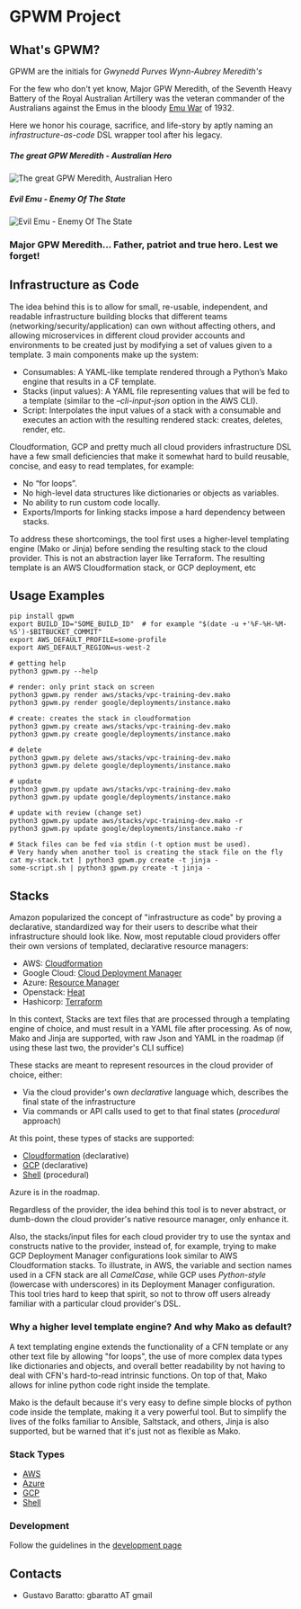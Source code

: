 # GPWM Project

## What's GPWM?


GPWM are the initials for *Gwynedd Purves Wynn-Aubrey Meredith's*


For the few who don't yet know, Major GPW Meredith, of the Seventh Heavy
Battery of the Royal Australian Artillery was the veteran commander of the
Australians against the Emus in the bloody [Emu War](https://en.wikipedia.org/wiki/Emu_War)
of 1932.

Here we honor his courage, sacrifice, and life-story by aptly naming an
*infrastructure-as-code* DSL wrapper tool after his legacy.


##### The great GPW Meredith - Australian Hero

![The great GPW Meredith, Australian Hero](docs/gpwm.jpg "The great GPW Meredith")

##### Evil Emu - Enemy Of The State
![Evil Emu - Enemy Of The State](docs/emu.png "Evil Emu")


### Major GPW Meredith... Father, patriot and true hero. Lest we forget!

## Infrastructure as Code

The idea behind this is to allow for small, re-usable, independent, and readable infrastructure building blocks that different teams (networking/security/application) can own without affecting others, and allowing microservices in different cloud provider accounts and environments to be created just by modifying a set of values given to a template. 3 main components make up the system:

* Consumables: A YAML-like template rendered through a Python’s Mako engine that results in a CF template.
* Stacks (input values): A YAML file representing values that will be fed to a template (similar to the *–cli-input-json* option in the AWS CLI).
* Script: Interpolates the input values of a stack with a consumable and
  executes an action with the resulting rendered stack: creates, deletes,
  render, etc.

Cloudformation, GCP and pretty much all cloud providers infrastructure DSL have a few small deficiencies that make it somewhat hard to build reusable, concise, and easy to read templates, for example:

* No “for loops”.
* No high-level data structures like dictionaries or objects as variables.
* No ability to run custom code locally.
* Exports/Imports for linking stacks impose a hard dependency between stacks.

To address these shortcomings, the tool first uses a higher-level templating engine (Mako or Jinja) before sending the resulting stack to the cloud provider. This is not an abstraction layer like Terraform. The resulting template is an AWS Cloudformation stack, or GCP deployment, etc


## Usage Examples

```
pip install gpwm
export BUILD_ID="SOME_BUILD_ID"  # for example "$(date -u +'%F-%H-%M-%S')-$BITBUCKET_COMMIT"
export AWS_DEFAULT_PROFILE=some-profile
export AWS_DEFAULT_REGION=us-west-2

# getting help
python3 gpwm.py --help

# render: only print stack on screen
python3 gpwm.py render aws/stacks/vpc-training-dev.mako
python3 gpwm.py render google/deployments/instance.mako

# create: creates the stack in cloudformation
python3 gpwm.py create aws/stacks/vpc-training-dev.mako
python3 gpwm.py create google/deployments/instance.mako

# delete
python3 gpwm.py delete aws/stacks/vpc-training-dev.mako
python3 gpwm.py delete google/deployments/instance.mako

# update
python3 gpwm.py update aws/stacks/vpc-training-dev.mako
python3 gpwm.py update google/deployments/instance.mako

# update with review (change set)
python3 gpwm.py update aws/stacks/vpc-training-dev.mako -r
python3 gpwm.py update google/deployments/instance.mako -r

# Stack files can be fed via stdin (-t option must be used).
# Very handy when another tool is creating the stack file on the fly
cat my-stack.txt | python3 gpwm.py create -t jinja -
some-script.sh | python3 gpwm.py create -t jinja -
```

## Stacks

Amazon popularized the concept of "infrastructure as code" by proving a
declarative, standardized way for their users to describe what their
infrastructure should look like. Now, most reputable cloud providers offer their
own versions of templated, declarative resource managers:

* AWS: [Cloudformation](https://aws.amazon.com/cloudformation)
* Google Cloud: [Cloud Deployment Manager](https://cloud.google.com/free-trial/docs/map-aws-google-cloud-platform)
* Azure: [Resource Manager](https://azure.microsoft.com/en-us/features/resource-manager)
* Openstack: [Heat](https://docs.openstack.org/developer/heat/)
* Hashicorp: [Terraform](https://www.terraform.io/)

In this context, Stacks are text files that are processed through a templating
engine of choice, and must result in a YAML file after processing.
As of now, Mako and Jinja are supported, with raw Json and YAML in the roadmap
(if using these last two, the provider's CLI suffice)

These stacks are meant to represent resources in the cloud provider of choice,
either:

* Via the cloud provider's own *declarative* language which, describes the final state of the infrastructure
* Via commands or API calls used to get to that final states (*procedural* approach)

At this point, these types of stacks are supported:

* [Cloudformation](docs/aws.md) (declarative)
* [GCP](docs/gcp.md) (declarative)
* [Shell](docs/shell.md) (procedural)

Azure is in the roadmap.

Regardless of the provider, the idea behind this tool
is to never abstract, or dumb-down  the cloud provider's native
resource manager, only enhance it.

Also, the stacks/input files for each cloud provider try to use the syntax and
constructs native to the provider, instead of, for example, trying to make GCP
Deployment Manager configurations look similar to AWS Cloudformation stacks.
To illustrate, in AWS, the variable and section names used in a CFN stack are
 all *CamelCase*, while GCP uses *Python-style* (lowercase with underscores) in
its Deployment Manager configuration. This tool tries hard to keep that spirit,
so not to throw off users already familiar with a particular cloud provider's DSL.


### Why a higher level template engine? And why Mako as default?

A text templating engine extends the functionality of a CFN template or any
other text file by allowing "for loops", the use of more complex data types like
dictionaries and objects, and overall better readability by not having to deal
with CFN's hard-to-read intrinsic functions. On top of that, Mako allows for
inline python code right inside the template.

Mako is the default because it's very easy to define simple blocks of python
code inside the template, making it a very powerful tool. But to simplify the
lives of the folks familiar to Ansible, Saltstack, and others, Jinja is also
supported, but be warned that it's just not as flexible as Mako.


### Stack Types


* [AWS](docs/aws.md)
* [Azure](docs/azure.md)
* [GCP](docs/gcp.md)
* [Shell](docs/shell.md)


### Development

Follow the guidelines in the [development page](docs/development.md)



## Contacts
- Gustavo Baratto: gbaratto AT gmail
